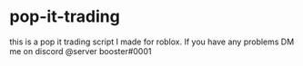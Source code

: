# pop-it-trading
this is a pop it trading script I made for roblox. If you have any problems DM me on discord @server booster#0001
